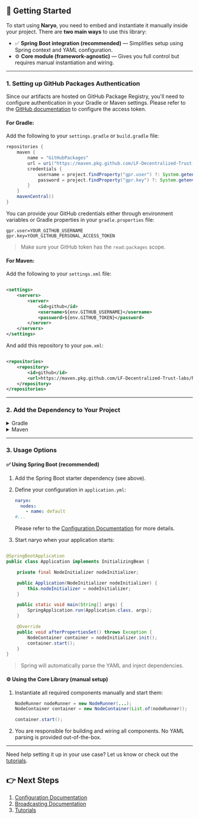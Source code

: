 ## 🚀 Getting Started

To start using **Naryo**, you need to embed and instantiate it manually inside your project. There are **two
main ways** to use this library:

* ✅ **Spring Boot integration (recommended)** — Simplifies setup using Spring context and YAML configuration.
* ⚙️ **Core module (framework-agnostic)** — Gives you full control but requires manual instantiation and wiring.

---

### 1. Setting up GitHub Packages Authentication

Since our artifacts are hosted on GitHub Package Registry, you'll need to configure authentication in your Gradle or
Maven settings. Please refer to
the [GitHub documentation](https://docs.github.com/en/authentication/keeping-your-account-and-data-secure/managing-your-personal-access-tokens)
to configure the access token.

#### For Gradle:

Add the following to your `settings.gradle` or `build.gradle` file:

```groovy
repositories {
    maven {
        name = "GitHubPackages"
        url = uri("https://maven.pkg.github.com/LF-Decentralized-Trust-labs/Naryo")
        credentials {
            username = project.findProperty("gpr.user") ?: System.getenv("GITHUB_USERNAME")
            password = project.findProperty("gpr.key") ?: System.getenv("GITHUB_TOKEN")
        }
    }
    mavenCentral()
}
```

You can provide your GitHub credentials either through environment variables or Gradle properties in your
`gradle.properties` file:

```properties
gpr.user=YOUR_GITHUB_USERNAME
gpr.key=YOUR_GITHUB_PERSONAL_ACCESS_TOKEN
```

> Make sure your GitHub token has the `read:packages` scope.

#### For Maven:

Add the following to your `settings.xml` file:

```xml

<settings>
    <servers>
        <server>
            <id>github</id>
            <username>${env.GITHUB_USERNAME}</username>
            <password>${env.GITHUB_TOKEN}</password>
        </server>
    </servers>
</settings>
```

And add this repository to your `pom.xml`:

```xml

<repositories>
    <repository>
        <id>github</id>
        <url>https://maven.pkg.github.com/LF-Decentralized-Trust-labs/Naryo</url>
    </repository>
</repositories>
```

---

### 2. Add the Dependency to Your Project

<details>
<summary>Gradle</summary>

```groovy
ext {
    naryoVersion = "0.0.1" // Replace with the actual version
}

dependencies {
    // Core module
    implementation("io.naryo:core:${naryoVersion}")

    // Spring Boot integration
    implementation("io.naryo:core-spring:${naryoVersion}")
}
```

</details>

<details>
<summary>Maven</summary>

```xml

<variables>
    <naryoVersion>0.0.1</naryoVersion>
</variables>

<dependencies>
<!-- Core module -->
<dependency>
    <groupId>io.naryo</groupId>
    <artifactId>core</artifactId>
    <version>${naryoVersion}</version>
</dependency>

<!-- Spring Boot integration -->
<dependency>
    <groupId>io.naryo</groupId>
    <artifactId>core-spring</artifactId>
    <version>${naryoVersion}</version>
</dependency>
</dependencies>
```

</details>

---

### 3. Usage Options

#### ✅ Using Spring Boot (recommended)

1. Add the Spring Boot starter dependency (see above).
2. Define your configuration in `application.yml`:

    ```yaml
    naryo:
      nodes:
        - name: default
    #...
    ```

   Please refer to the [Configuration Documentation](./configuration/index.md) for more details.

3. Start naryo when your application starts:

```java

@SpringBootApplication
public class Application implements InitializingBean {

    private final NodeInitializer nodeInitializer;

    public Application(NodeInitializer nodeInitializer) {
        this.nodeInitializer = nodeInitializer;
    }

    public static void main(String[] args) {
        SpringApplication.run(Application.class, args);
    }

    @Override
    public void afterPropertiesSet() throws Exception {
        NodeContainer container = nodeInitializer.init();
        container.start();
    }
}
```

> Spring will automatically parse the YAML and inject dependencies.

#### ⚙️ Using the Core Library (manual setup)

1. Instantiate all required components manually and start them:

    ```java
    NodeRunner nodeRunner = new NodeRunner(...);
    NodeContainer container = new NodeContainer(List.of(nodeRunner));

    container.start();
    ```

2. You are responsible for building and wiring all components. No YAML parsing is provided out-of-the-box.

---

Need help setting it up in your use case? Let us know or check out the [tutorials](./tutorials/index.md).

## 👉 Next Steps

1. [Configuration Documentation](./configuration/index.md)
2. [Broadcasting Documentation](./broadcasting/index.md)
3. [Tutorials](./tutorials/index.md)
